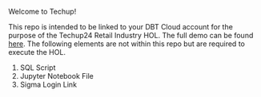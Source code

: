 Welcome to Techup!

This repo is intended to be linked to your DBT Cloud account for the purpose of the Techup24 Retail Industry HOL. 
  The full demo can be found [here](https://github.com/snowflakecorp/frostbytes/tree/main/Tasty%20Bytes/30%20-%20vignettes/Use-Cases/Inventory%20Optimization/3%20-%20Inventory%20Forecast).
The following elements are not within this repo but are required to execute the HOL. 

1. SQL Script
2. Jupyter Notebook File
3. Sigma Login Link
